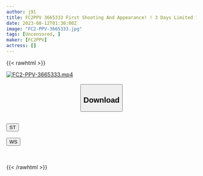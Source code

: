 ```yaml
---
author: j91
title: FC2PPV 3665333 First Shooting And Appearance! ! 3 Days Limited 1980pt! ! A Pure And Lovely Woman Who Likes Me ◯◯ Raw Is Presented To A Disgusting Middle-Aged Man And Ejaculate In The Vagina Without NTR Continuous Rubber! ! I Carved Memories Of Summer That Won’t Disappear…
date: 2023-08-12T01:30:00Z
image: "FC2-PPV-3665333.jpg"
tags: [Uncensored, ]
maker: [FC2PPV]
actress: []
---
```



{{< rawhtml >}}

<div class="video" data-videoid="ZkazkPJmbeFq8eq">
    <a href="javascript:;">
        <img src="https://my.j91.asia/posts/FC2-PPV-3665333/FC2-PPV-3665333.jpg" width="WIDTH" height="HEIGHT" alt="FC2-PPV-3665333.mp4" loading="lazy">
    </a>
</div>

<script type="text/javascript" src="https://j91.asia/asset/on-demand-st.js"></script>

<br>
  <link rel="stylesheet" href="https://j91.asia/asset/bs5.css">
  
  <center>
  <button class="btn btn-primary" type="button" data-bs-toggle="collapse" data-bs-target=".multi-collapse" aria-expanded="false" aria-controls="multiCollapseExample1 multiCollapseExample2"><h2>Download</h2></button></center>
</p>
<div class="row">
  <div class="col">
    <div class="collapse multi-collapse" id="multiCollapseExample1">
      <div class="card card-body">
	      	      <br>
<div class="buttons">  
<a href="https://streamtape.to/v/ZkazkPJmbeFq8eq"><button class="btn-hover color-3"><i class="fa fa-download"></i> ST</button></a></div>
    </div>
  </div>
</div>
  <div class="col">
    <div class="collapse multi-collapse" id="multiCollapseExample2">
      <div class="card card-body">
	      <br>
<div class="buttons">
    <a href="https://wolfstream.tv/xn4lpuqat57g"><button class="btn-hover color-9"><i class="fa fa-download"></i> WS</button></a></div>
<br><br>
      </div>
    </div>
  </div>
</div>

{{< /rawhtml >}}